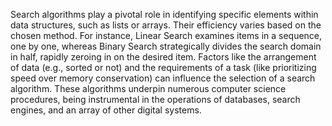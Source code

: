 Search algorithms play a pivotal role in identifying specific elements within data structures, such as lists or arrays. Their efficiency varies based on the chosen method. For instance, Linear Search examines items in a sequence, one by one, whereas Binary Search strategically divides the search domain in half, rapidly zeroing in on the desired item. Factors like the arrangement of data (e.g., sorted or not) and the requirements of a task (like prioritizing speed over memory conservation) can influence the selection of a search algorithm. These algorithms underpin numerous computer science procedures, being instrumental in the operations of databases, search engines, and an array of other digital systems.